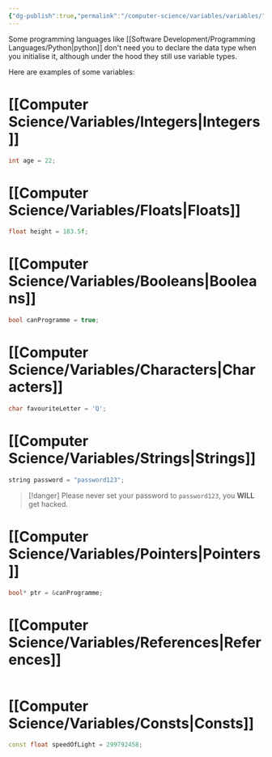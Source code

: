 ```yaml
---
{"dg-publish":true,"permalink":"/computer-science/variables/variables/","tags":["nooblet","unfinished"],"noteIcon":"1"}
---
```


Some programming languages like [[Software Development/Programming Languages/Python\|python]] don't need you to declare the data type when you initialise it, although under the hood they still use variable types.

Here are examples of some variables:
# [[Computer Science/Variables/Integers\|Integers]]

```cpp
int age = 22;
```
# [[Computer Science/Variables/Floats\|Floats]]

```cpp
float height = 183.5f;
```
# [[Computer Science/Variables/Booleans\|Booleans]]

```cpp
bool canProgramme = true;
```
# [[Computer Science/Variables/Characters\|Characters]]

```cpp
char favouriteLetter = 'Q';
```
# [[Computer Science/Variables/Strings\|Strings]]

```cpp
string password = "password123";
```

> [!danger]
> Please never set your password to `password123`, you **WILL** get hacked.
# [[Computer Science/Variables/Pointers\|Pointers]]

```cpp
bool* ptr = &canProgramme;
```

# [[Computer Science/Variables/References\|References]]

```cpp

```
# [[Computer Science/Variables/Consts\|Consts]] 

```cpp
const float speedOfLight = 299792458;
```
